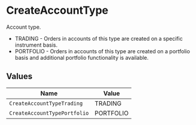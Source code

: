 # CreateAccountType

Account type.
* TRADING - Orders in accounts of this type are created on a specific instrument basis.
* PORTFOLIO - Orders in accounts of this type are created on a portfolio basis and additional portfolio functionality is available.


## Values

| Name                         | Value                        |
| ---------------------------- | ---------------------------- |
| `CreateAccountTypeTrading`   | TRADING                      |
| `CreateAccountTypePortfolio` | PORTFOLIO                    |